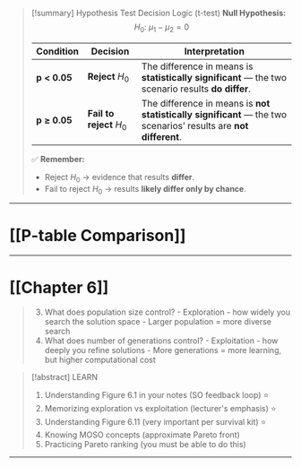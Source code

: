 > [!summary] Hypothesis Test Decision Logic (t-test)
> **Null Hypothesis:**  
> $$H_0:\ \mu_1 - \mu_2 = 0$$
>
> | Condition | Decision | Interpretation |
> |------------|-----------|----------------|
> | **p < 0.05** | **Reject** $H_0$ | The difference in means is **statistically significant** — the two scenario results **do differ**. |
> | **p ≥ 0.05** | **Fail to reject** $H_0$ | The difference in means is **not statistically significant** — the two scenarios’ results are **not different**. |
>
> ✅ **Remember:**  
> - Reject $H_0$ → evidence that results **differ**.  
> - Fail to reject $H_0$ → results **likely differ only by chance**.

---
# [[P-table Comparison]]

---

# [[Chapter 6]]


>   3. What does population size control?
>     - Exploration - how widely you search the solution space
>     - Larger population = more diverse search
>   4. What does number of generations control?
>     - Exploitation - how deeply you refine solutions
>     - More generations = more learning, but higher computational cost

>[!abstract] LEARN
>   1. Understanding Figure 6.1 in your notes (SO feedback loop) ⭐
>   2. Memorizing exploration vs exploitation (lecturer's emphasis) ⭐
>   3. Understanding Figure 6.11 (very important per survival kit) ⭐
>   4. Knowing MOSO concepts (approximate Pareto front)
>   5. Practicing Pareto ranking (you must be able to do this)

---
